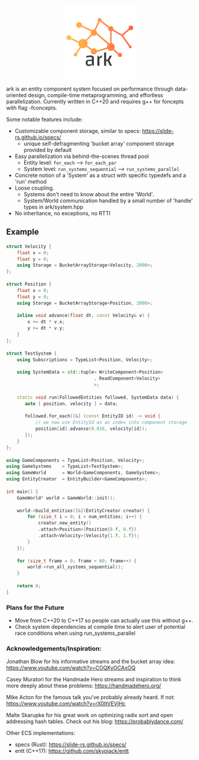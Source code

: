 <p align="center">
  <img width="200" height="200" src="https://raw.githubusercontent.com/zmeadows/ark/master/logo.png">
</p>

ark is an entity component system focused on performance through data-oriented design, compile-time metaprogramming, and effortless parallelization.
Currently written in C++20 and requires g++ for foncepts with flag -fconcepts.

Some notable features include:

* Customizable component storage, similar to specs: https://slide-rs.github.io/specs/
  * unique self-defragmenting 'bucket array' component storage provided by default
* Easy parallelization via behind-the-scenes thread pool 
  * Entity level: ```for_each``` --> ```for_each_par``` 
  * System level: ```run_systems_sequential``` --> ```run_systems_parallel``` 
* Concrete notion of a 'System' as a struct with specific typedefs and a 'run' method
* Loose coupling.
  * Systems don't need to know about the entire 'World'.
  * System/World communication handled by a small number of 'handle' types in ark/system.hpp
* No inheritance, no exceptions, no RTTI


## Example
```C++
struct Velocity {
    float x = 0;
    float y = 0;
    using Storage = BucketArrayStorage<Velocity, 2000>;
};

struct Position {
    float x = 0;
    float y = 0;
    using Storage = BucketArrayStorage<Position, 2000>;

    inline void advance(float dt, const Velocity& v) {
        x += dt * v.x;
        y += dt * v.y;
    }
};

struct TestSystem {
    using Subscriptions = TypeList<Position, Velocity>;

    using SystemData = std::tuple< WriteComponent<Position>
                                 , ReadComponent<Velocity>
                                 >;

    static void run(FollowedEntities followed, SystemData data) {
	   auto [ position, velocity ] = data;

       followed.for_each([&] (const EntityID id) -> void {
           // we now use EntityId as an index into component storage
           position[id].advance(0.016, velocity[id]);
       });
    }
};

using GameComponents = TypeList<Position, Velocity>;
using GameSystems    = TypeList<TestSystem>;
using GameWorld      = World<GameComponents, GameSystems>;
using EntityCreator  = EntityBuilder<GameComponents>;

int main() {
    GameWorld* world = GameWorld::init();

    world->build_entities([&](EntityCreator creator) {
        for (size_t i = 0; i < num_entities; i++) {
            creator.new_entity()
            .attach<Position>(Position{0.f, 0.f})
            .attach<Velocity>(Velocity{1.f, 1.f});
        }
    });

    for (size_t frame = 0; frame < 60; frame++) {
        world->run_all_systems_sequential();
    }

    return 0;
}
```

### Plans for the Future
* Move from C++20 to C++17 so people can actually use this without g++.
* Check system dependencies at compile time to alert user of potential race conditions when using run_systems_parallel

### Acknowledgements/Inspiration:

Jonathan Blow for his informative streams and the bucket array idea: https://www.youtube.com/watch?v=COQKyOCAxOQ

Casey Muratori for the Handmade Hero streams and inspiration to think more deeply about these problems: https://handmadehero.org/

Mike Acton for the famous talk you've probably already heard. If not: https://www.youtube.com/watch?v=rX0ItVEVjHc

Malte Skarupke for his great work on optimizing radix sort and open addressing hash tables. Check out his blog: https://probablydance.com/

Other ECS implementations:
* specs (Rust): https://slide-rs.github.io/specs/
* entt (C++17): https://github.com/skypjack/entt

